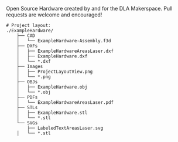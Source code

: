 Open Source Hardware created by and for the DLA Makerspace.  Pull requests are welcome and encouraged!


```
# Project layout:
./ExampleHardware/
    ├── CAD
    │   └── ExampleHardware-Assembly.f3d
    ├── DXFs
    │   ├── ExampleHardwareAreasLaser.dxf
    │   ├── ExampleHardware.dxf
    │   └── *.dxf
    ├── Images
    │   ├── ProjectLayoutView.png
    │   └── *.png
    ├── OBJs
    │   ├── ExampleHardware.obj
    │   └── *.obj
    ├── PDFs
    │   └── ExampleHardwareAreasLaser.pdf
    ├── STLs
    │   ├── ExampleHardware.stl
    │   └── *.stl
    └── SVGs
        ├── LabeledTextAreasLaser.svg
    │   └── *.stl
```
